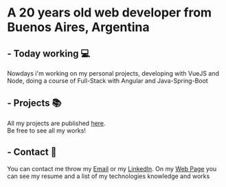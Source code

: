 # A 20 years old web developer from Buenos Aires, Argentina

## - Today working 💻
Nowdays i'm working on my personal projects, developing with VueJS and Node, doing a course of Full-Stack with Angular and Java-Spring-Boot

## - Projects 📚
All my projects are published [here](https://github.com/Matias-Obezzi?tab=repositories).  
Be free to see all my works!

## - Contact 📱
You can contact me throw my [Email](mailto:matiasobezzi@gmail.com) or my [LinkedIn](https://linkedin.com/in/Matias-Obezzi). On my [Web Page](https://matias-obezzi.github.io) you can see my resume and a list of my technologies knowledge and works

<!--
**Matias-Obezzi/Matias-Obezzi** is a ✨ _special_ ✨ repository because its `README.md` (this file) appears on your GitHub profile.

Here are some ideas to get you started:

- 🔭 I’m currently working on ...
- 🌱 I’m currently learning ...
- 👯 I’m looking to collaborate on ...
- 🤔 I’m looking for help with ...
- 💬 Ask me about ...
- 📫 How to reach me: ...
- 😄 Pronouns: ...
- ⚡ Fun fact: ...
-->
